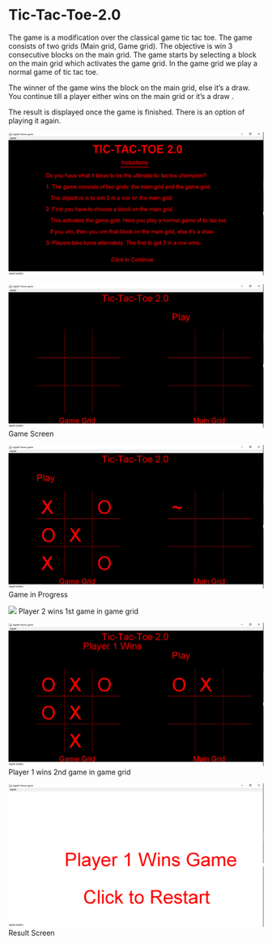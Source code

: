 # Tic-Tac-Toe-2.0

The game is a modification over the classical game tic tac toe. The game consists of two grids (Main grid, Game grid).
The objective is win 3 consecutive blocks on the main grid. The game starts by selecting a block on the main grid which activates the game grid. In the game grid we play a normal game of tic tac toe. 

The winner of the game wins the block on the main grid, else it’s a draw. You continue till a player either wins on the main grid or it’s a draw .

The result is displayed once the game is finished. There is an option of playing it again.

![](images/instructions.png)

![](images/game_screen.png)
Game Screen

![](images/game_in_progress.png)
Game in Progress

![](images/win_in_game_grid.png)
Player 2 wins 1st game in game grid


![](images/player1_win.png)
Player 1 wins 2nd game in game grid

![](images/result_screen.png)
Result Screen 


